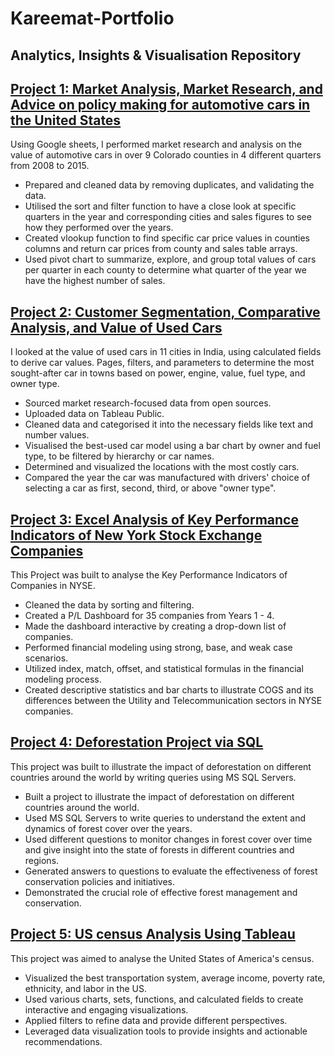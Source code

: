 # Kareemat-Portfolio
## Analytics, Insights & Visualisation Repository

## [Project 1: Market Analysis, Market Research, and Advice on policy making for automotive cars in the United States](https://docs.google.com/spreadsheets/d/1bsCFo5-JLFRkKuKR_Ucda8O_pNAWton6tyJlefQn4x8/edit?usp=sharing)
Using Google sheets, I performed market research and analysis on the value of automotive cars in over 9 Colorado counties in 4 different quarters from 2008 to 2015.
* Prepared and cleaned data by removing duplicates, and validating the data.
* Utilised the sort and filter function to have a close look at specific quarters in the year and corresponding cities and sales figures to see how they performed over the years.
* Created vlookup function to find specific car price values in counties columns and return car prices from county and sales table arrays. 
* Used pivot chart to summarize, explore, and group total values of cars per quarter in each county to determine what quarter of the year we have the highest number of sales. 

## [Project 2: Customer Segmentation, Comparative Analysis, and Value of Used Cars](https://public.tableau.com/authoring/UsedCarsVisualizations/Dashboard1#1)
I looked at the value of used cars in 11 cities in India, using calculated fields to derive car values. Pages, filters, and parameters to determine the most sought-after car in towns based on power, engine, value, fuel type, and owner type. 

* Sourced market research-focused data from open sources. 
* Uploaded data on Tableau Public.
* Cleaned data and categorised it into the necessary fields like text and number values. 
* Visualised the best-used car model using a bar chart by owner and fuel type, to be filtered by hierarchy or car names.
* Determined and visualized the locations with the most costly cars.
* Compared the year the car was manufactured with drivers' choice of selecting a car as first, second, third, or above "owner type".

## [Project 3: Excel Analysis of Key Performance Indicators of New York Stock Exchange Companies ](https://docs.google.com/spreadsheets/d/1FEdlSEeWfBA6r9amaltNMoB3ujbPTiVklPYjfiCyaAc/edit#gid=1969204835)
 
 This Project was built to analyse the Key Performance Indicators of Companies in NYSE. 
 
* Cleaned the data by sorting and filtering.
* Created a P/L Dashboard for 35 companies from Years 1 - 4.
* Made the dashboard interactive by creating a drop-down list of companies.
* Performed financial modeling using strong, base, and weak case scenarios.
* Utilized index, match, offset, and statistical formulas in the financial modeling process.
* Created descriptive statistics and bar charts to illustrate COGS and its differences between the Utility and Telecommunication sectors in NYSE companies.
 
## [Project 4: Deforestation Project via SQL](https://github.com/AO-Kareemat/Deforestation-Project.git)

This project was built to illustrate the impact of deforestation on different countries around the world by writing queries using MS SQL Servers. 

* Built a project to illustrate the impact of deforestation on different countries around the world.
* Used MS SQL Servers to write queries to understand the extent and dynamics of forest cover over the years.
* Used different questions to monitor changes in forest cover over time and give insight into the state of forests in different countries and regions.
* Generated answers to questions to evaluate the effectiveness of forest conservation policies and initiatives.
* Demonstrated the crucial role of effective forest management and conservation.

## [Project 5: US census Analysis Using Tableau](https://github.com/AO-Kareemat/TABLEAU-PROJECT.git)

This project was aimed to analyse the United States of America's census. 

* Visualized the best transportation system, average income, poverty rate, ethnicity, and labor in the US.
* Used various charts, sets, functions, and calculated fields to create interactive and engaging visualizations.
* Applied filters to refine data and provide different perspectives.
* Leveraged data visualization tools to provide insights and actionable recommendations.
